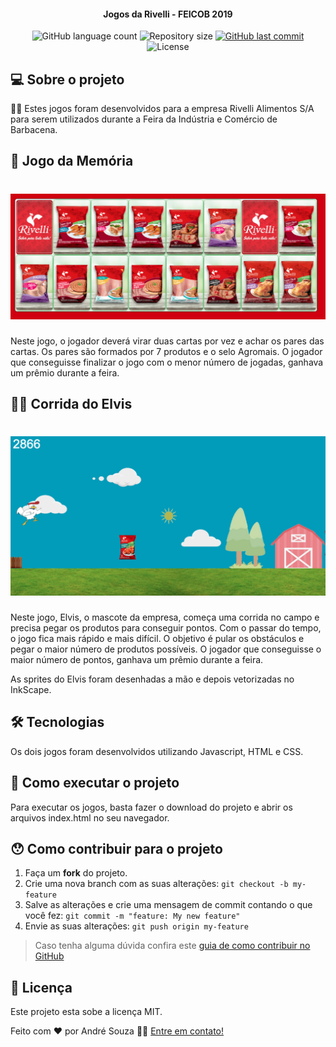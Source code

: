 <h4 align="center"> 
	Jogos da Rivelli - FEICOB 2019
</h4>

<p align="center">
  <img alt="GitHub language count" src="https://img.shields.io/github/languages/count/andrefmsouza/NLW2?color=%2304D361">

  <img alt="Repository size" src="https://img.shields.io/github/repo-size/andrefmsouza/NLW2">
 
  <a href="https://github.com/andrefmsouza/NLW2/commits/master">
    <img alt="GitHub last commit" src="https://img.shields.io/github/last-commit/andrefmsouza/NLW2">
  </a>

  <img alt="License" src="https://img.shields.io/badge/license-MIT-brightgreen">
   
</p>


## 💻 Sobre o projeto

👨‍🏫 Estes jogos foram desenvolvidos para a empresa Rivelli Alimentos S/A para serem utilizados durante a Feira da Indústria e Comércio de Barbacena.


## 🧠 Jogo da Memória

<h1 align="center">
  <img alt="Jogo da Memória" src="./assets/memoria.png">
</h1>

Neste jogo, o jogador deverá virar duas cartas por vez e achar os pares das cartas. Os pares são formados por 7 produtos e o selo Agromais. O jogador que conseguisse finalizar o jogo com o menor número de jogadas, ganhava um prêmio durante a feira.

## 🏃‍♂️ Corrida do Elvis

<h1 align="center">
  <img alt="Corrida do Elvis" src="./assets/corrida.png">
</h1>

Neste jogo, Elvis, o mascote da empresa, começa uma corrida no campo e precisa pegar os produtos para conseguir pontos. Com o passar do tempo, o jogo fica mais rápido e mais difícil. O objetivo é pular os obstáculos e pegar o maior número de produtos possíveis. O jogador que conseguisse o maior número de pontos, ganhava um prêmio durante a feira.

As sprites do Elvis foram desenhadas a mão e depois vetorizadas no InkScape.

## 🛠 Tecnologias

Os dois jogos foram desenvolvidos utilizando Javascript, HTML e CSS.


## 🚀 Como executar o projeto

Para executar os jogos, basta fazer o download do projeto e abrir os arquivos index.html no seu navegador.


## 😯 Como contribuir para o projeto

1. Faça um **fork** do projeto.
2. Crie uma nova branch com as suas alterações: `git checkout -b my-feature`
3. Salve as alterações e crie uma mensagem de commit contando o que você fez: `git commit -m "feature: My new feature"`
4. Envie as suas alterações: `git push origin my-feature`
> Caso tenha alguma dúvida confira este [guia de como contribuir no GitHub](https://github.com/firstcontributions/first-contributions)


## 📝 Licença

Este projeto esta sobe a licença MIT.

Feito com ❤️ por André Souza 👋🏽 [Entre em contato!](https://www.linkedin.com/in/andrefmsouza/)